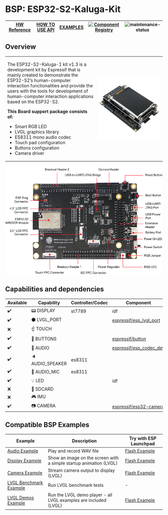 # BSP: ESP32-S2-Kaluga-Kit

| [HW Reference](https://docs.espressif.com/projects/esp-idf/en/latest/esp32s2/hw-reference/esp32s2/user-guide-esp32-s2-kaluga-1-kit.html) | [HOW TO USE API](API.md) | [EXAMPLES](#compatible-bsp-examples) |[![Component Registry](https://components.espressif.com/components/espressif/esp32_s2_kaluga_kit/badge.svg)](https://components.espressif.com/components/espressif/esp32_s2_kaluga_kit) | ![maintenance-status](https://img.shields.io/badge/maintenance-actively--developed-brightgreen.svg) |
| --- | --- | --- | --- | -- |

## Overview

<table>
<tr><td>

The ESP32-S2-Kaluga-1 kit v1.3 is a development kit by Espressif that is mainly created to demonstrate the ESP32-S2’s human-computer interaction functionalities and provide the users with the tools for development of human-computer interaction applications based on the ESP32-S2.

**This Board support package consists of:**
* Smart RGB LED
* LVGL graphics library
* ES8311 mono audio codec
* Touch pad configuration
* Buttons configuration
* Camera driver

</td><td width="200">
  <img src="doc/esp32_s2_kaluga_kit.webp">
</td></tr>
</table>

![](doc/esp32-s2-kaluga-1-v1.3-layout-front.png)


## Capabilities and dependencies

<div align="center">
<!-- START_DEPENDENCIES -->

|     Available    |       Capability       |Controller/Codec|                                           Component                                          |Version|
|------------------|------------------------|----------------|----------------------------------------------------------------------------------------------|-------|
|:heavy_check_mark:|     :pager: DISPLAY    |     st7789     |                                              idf                                             | >=5.4 |
|:heavy_check_mark:|:black_circle: LVGL_PORT|                |[espressif/esp_lvgl_port](https://components.espressif.com/components/espressif/esp_lvgl_port)|   ^2  |
|        :x:       |    :point_up: TOUCH    |                |                                                                                              |       |
|:heavy_check_mark:| :radio_button: BUTTONS |                |       [espressif/button](https://components.espressif.com/components/espressif/button)       |   ^4  |
|:heavy_check_mark:|  :musical_note: AUDIO  |                |[espressif/esp_codec_dev](https://components.espressif.com/components/espressif/esp_codec_dev)| ~1.3.1|
|:heavy_check_mark:| :speaker: AUDIO_SPEAKER|     es8311     |                                                                                              |       |
|:heavy_check_mark:| :microphone: AUDIO_MIC |     es8311     |                                                                                              |       |
|:heavy_check_mark:|       :bulb: LED       |                |                                              idf                                             | >=5.4 |
|        :x:       |  :floppy_disk: SDCARD  |                |                                                                                              |       |
|        :x:       |    :video_game: IMU    |                |                                                                                              |       |
|:heavy_check_mark:|     :camera: CAMERA    |                | [espressif/esp32-camera](https://components.espressif.com/components/espressif/esp32-camera) |^2.0.14|

<!-- END_DEPENDENCIES -->
</div>

## Compatible BSP Examples

<div align="center">
<!-- START_EXAMPLES -->

| Example | Description | Try with ESP Launchpad |
| ------- | ----------- | ---------------------- |
| [Audio Example](https://github.com/espressif/esp-bsp/tree/master/examples/audio) | Play and record WAV file | [Flash Example](https://espressif.github.io/esp-launchpad/?flashConfigURL=https://espressif.github.io/esp-bsp/config.toml&app=audio) |
| [Display Example](https://github.com/espressif/esp-bsp/tree/master/examples/display) | Show an image on the screen with a simple startup animation (LVGL) | [Flash Example](https://espressif.github.io/esp-launchpad/?flashConfigURL=https://espressif.github.io/esp-bsp/config.toml&app=display) |
| [Camera Example](https://github.com/espressif/esp-bsp/tree/master/examples/display_camera) | Stream camera output to display (LVGL) | [Flash Example](https://espressif.github.io/esp-launchpad/?flashConfigURL=https://espressif.github.io/esp-bsp/config.toml&app=display_camera) |
| [LVGL Benchmark Example](https://github.com/espressif/esp-bsp/tree/master/examples/display_lvgl_benchmark) | Run LVGL benchmark tests | - |
| [LVGL Demos Example](https://github.com/espressif/esp-bsp/tree/master/examples/display_lvgl_demos) | Run the LVGL demo player - all LVGL examples are included (LVGL) | [Flash Example](https://espressif.github.io/esp-launchpad/?flashConfigURL=https://espressif.github.io/esp-bsp/config.toml&app=display_lvgl_demo) |

<!-- END_EXAMPLES -->
</div>

<!-- START_BENCHMARK -->
<!-- END_BENCHMARK -->
